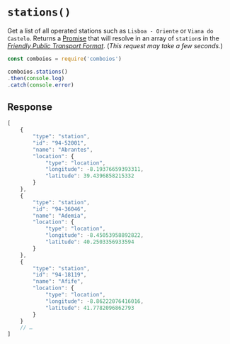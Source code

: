 # `stations()`

Get a list of all operated stations such as `Lisboa - Oriente` or `Viana do Castelo`. Returns a [Promise](https://developer.mozilla.org/en-US/docs/Web/JavaScript/Reference/Global_Objects/promise) that will resolve in an array of `station`s in the [*Friendly Public Transport Format*](https://github.com/public-transport/friendly-public-transport-format). (_This request may take a few seconds._)

```js
const comboios = require('comboios')

comboios.stations()
.then(console.log)
.catch(console.error)
```

## Response

```js
[
    {
        "type": "station",
        "id": "94-52001",
        "name": "Abrantes",
        "location": {
            "type": "location",
            "longitude": -8.19376659393311,
            "latitude": 39.4396858215332
        }
    },
    {
        "type": "station",
        "id": "94-36046",
        "name": "Ademia",
        "location": {
            "type": "location",
            "longitude": -8.45053958892822,
            "latitude": 40.2503356933594
        }
    },
    {
        "type": "station",
        "id": "94-18119",
        "name": "Afife",
        "location": {
            "type": "location",
            "longitude": -8.86222076416016,
            "latitude": 41.7782096862793
        }
    }
    // …
]
```
